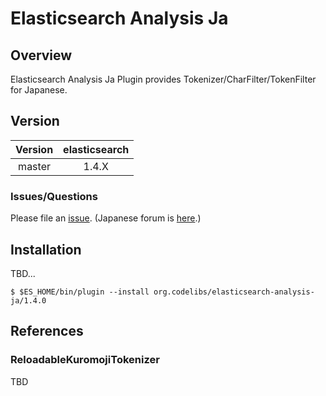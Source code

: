 Elasticsearch Analysis Ja
=======================

## Overview

Elasticsearch Analysis Ja Plugin provides Tokenizer/CharFilter/TokenFilter for Japanese.

## Version

| Version   | elasticsearch |
|:---------:|:-------------:|
| master    | 1.4.X         |

### Issues/Questions

Please file an [issue](https://github.com/codelibs/elasticsearch-analysis-ja/issues "issue").
(Japanese forum is [here](https://github.com/codelibs/codelibs-ja-forum "here").)

## Installation

TBD...

    $ $ES_HOME/bin/plugin --install org.codelibs/elasticsearch-analysis-ja/1.4.0

## References

### ReloadableKuromojiTokenizer

TBD

